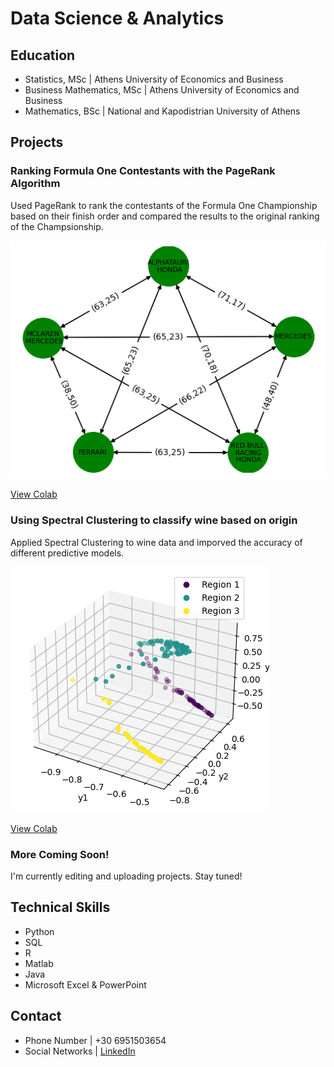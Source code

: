 # Data Science & Analytics 

## Education
- Statistics, MSc | Athens University of Economics and Business
- Business Mathematics, MSc | Athens University of Economics and Business
- Mathematics, BSc | National and Kapodistrian University of Athens

## Projects
### Ranking Formula One Contestants with the PageRank Algorithm
Used PageRank to rank the contestants of the Formula One Championship based on their finish order and compared the results to the original ranking of the Champsionship.

![Teams Ranking](/assets/img/teams.png)

[View Colab](https://colab.research.google.com/drive/1sqXpnwSDDlQ9p3A1w7tUrC36ovjG1F64#scrollTo=6DizOKTf_NVA)

### Using Spectral Clustering to classify wine based on origin
Applied Spectral Clustering to wine data and imporved the accuracy of different predictive models.

![Wines classification](/assets/img/wines_3d.png)

[View Colab](https://colab.research.google.com/drive/1UqiAMdrA7VZK2PLASkfYgyRv367NjFM7?usp=sharing)
### More Coming Soon! 
I'm currently editing and uploading projects. Stay tuned!

## Technical Skills
- Python
- SQL
- R
- Matlab
- Java
- Microsoft Excel & PowerPoint

## Contact
- Phone Number | +30 6951503654
- Social Networks | [LinkedIn]([https://www.linkedin.com/in/dimitris-bouttner/) 
